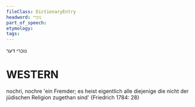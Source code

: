 ```yaml
---
fileClass: DictionaryEntry
headword: נוכרי
part_of_speech: 
etymology: 
tags: 
---
```

נוכרי
דער

WESTERN
========

nochri, nochre 'ein Fremder; es heist eigentlich alle diejenige die nicht der jüdischen Religion zugethan sind' {Friedrich 1784: 28}